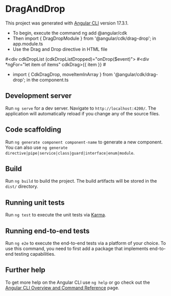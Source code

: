 # DragAndDrop

This project was generated with [Angular CLI](https://github.com/angular/angular-cli) version 17.3.1.

- To begin, execute the command ng add @angular/cdk
- Then import { DragDropModule } from '@angular/cdk/drag-drop'; in app.module.ts
- Use the Drag and Drop directive in HTML file

#<div cdkDropList (cdkDropListDropped)="onDrop($event)">
#<div *ngFor="let item of items" cdkDrag>{{ item }}</div>
#</div>

- import { CdkDragDrop, moveItemInArray } from '@angular/cdk/drag-drop'; in the component.ts

## Development server

Run `ng serve` for a dev server. Navigate to `http://localhost:4200/`. The application will automatically reload if you change any of the source files.

## Code scaffolding

Run `ng generate component component-name` to generate a new component. You can also use `ng generate directive|pipe|service|class|guard|interface|enum|module`.

## Build

Run `ng build` to build the project. The build artifacts will be stored in the `dist/` directory.

## Running unit tests

Run `ng test` to execute the unit tests via [Karma](https://karma-runner.github.io).

## Running end-to-end tests

Run `ng e2e` to execute the end-to-end tests via a platform of your choice. To use this command, you need to first add a package that implements end-to-end testing capabilities.

## Further help

To get more help on the Angular CLI use `ng help` or go check out the [Angular CLI Overview and Command Reference](https://angular.io/cli) page.
